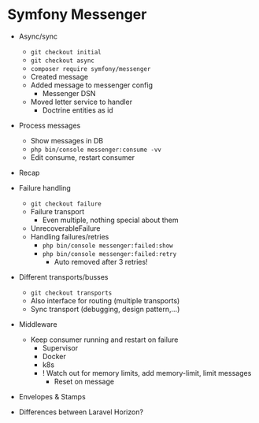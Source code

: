 # Symfony Messenger

- Async/sync
  - `git checkout initial`
  - `git checkout async`
  - `composer require symfony/messenger`
  - Created message
  - Added message to messenger config
    - Messenger DSN
  - Moved letter service to handler
    - Doctrine entities as id
- Process messages
  - Show messages in DB
  - `php bin/console messenger:consume -vv`
  - Edit consume, restart consumer
- Recap
- Failure handling
  - `git checkout failure`
  - Failure transport
    - Even multiple, nothing special about them
  - UnrecoverableFailure
  - Handling failures/retries
    - `php bin/console messenger:failed:show`
    - `php bin/console messenger:failed:retry`
      - Auto removed after 3 retries!
- Different transports/busses
  - `git checkout transports` 
  - Also interface for routing (multiple transports)
  - Sync transport (debugging, design pattern,...)
- Middleware
  - Keep consumer running and restart on failure
    - Supervisor
    - Docker
    - k8s
    - ! Watch out for memory limits, add memory-limit, limit messages
      - Reset on message
- Envelopes & Stamps

- Differences between Laravel Horizon?
